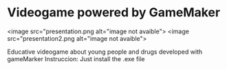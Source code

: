 # Videogame powered by GameMaker
<image src="presentation.png alt="image not avaible">
<image src="presentation2.png alt="image not avaible">
<p>
Educative videogame about young people and drugs developed with gameMarker
Instruccion:
  Just install the .exe file
</p>  
